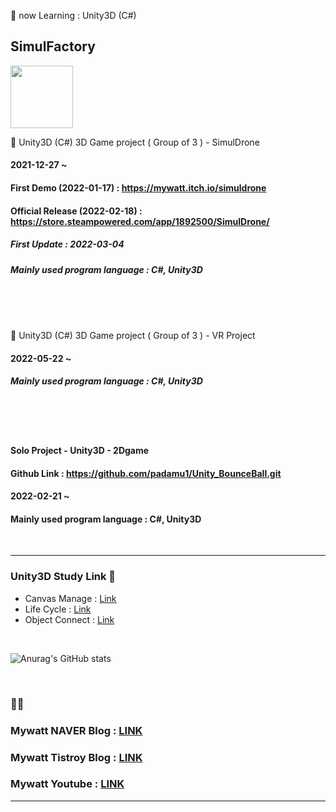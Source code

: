 🌱 now Learning : Unity3D (C#)


## SimulFactory
<img src="https://user-images.githubusercontent.com/26586104/149724911-88f90334-8e08-44ee-b11b-35a312c9cc86.png"  width="100" height="100"/>

👯 Unity3D (C#) 3D Game project ( Group of 3 ) - SimulDrone

#### 2021-12-27 ~   
#### First Demo (2022-01-17) : https://mywatt.itch.io/simuldrone
#### Official Release (2022-02-18) : https://store.steampowered.com/app/1892500/SimulDrone/
##### First Update : 2022-03-04
##### Mainly used program language : C#, Unity3D

<br/>
<br/>
<br/>

👯 Unity3D (C#) 3D Game project ( Group of 3 ) - VR Project

#### 2022-05-22 ~   
##### Mainly used program language : C#, Unity3D

<br/>
<br/>
<br/>

#### Solo Project - Unity3D - 2Dgame
#### Github Link : https://github.com/padamu1/Unity_BounceBall.git
#### 2022-02-21 ~
#### Mainly used program language : C#, Unity3D

<br/>

---

### Unity3D Study Link 🔭
* Canvas Manage : [Link][canvasLink] 
* Life Cycle : [Link][lifeLink]
* Object Connect : [Link][connectLink]

<br/>

![Anurag's GitHub stats](https://github-readme-stats.vercel.app/api?username=padamu1&show_icons=true&theme=white)

<br />

### 💬💬
### Mywatt NAVER Blog : [LINK][naverLink]
### Mywatt Tistroy Blog : [LINK][tistory]
### Mywatt Youtube : [LINK][youtube]
---

<br />



[naverLink]: https://blog.naver.com/padamu1
[tistory]: https://pamechanic.tistory.com/
[youtube]: https://www.youtube.com/channel/UCbYFX84E_7M1N-NJsF6zBGg/featured
[canvasLink]:https://blog.naver.com/padamu1/222602959312
[lifeLink]:https://blog.naver.com/padamu1/222606713864
[connectLink]:https://blog.naver.com/padamu1/222612976964



<!--
**padamu1/padamu1** is a ✨ _special_ ✨ repository because its `README.md` (this file) appears on your GitHub profile.

Here are some ideas to get you started:

- 🔭 I’m currently working on ...
- 🌱 I’m currently learning ...
- 👯 I’m looking to collaborate on ...
- 🤔 I’m looking for help with ...
- 💬 Ask me about ...
- 📫 How to reach me: ...
- 😄 Pronouns: ...
- ⚡ Fun fact: ...
-->
